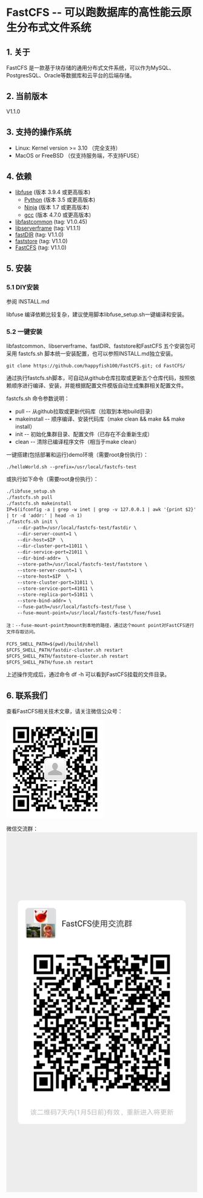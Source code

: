 # FastCFS -- 可以跑数据库的高性能云原生分布式文件系统

## 1. 关于

FastCFS 是一款基于块存储的通用分布式文件系统，可以作为MySQL、PostgresSQL、Oracle等数据库和云平台的后端存储。

## 2. 当前版本

V1.1.0

## 3. 支持的操作系统

* Linux: Kernel version >= 3.10 （完全支持） 
* MacOS or FreeBSD  （仅支持服务端，不支持FUSE）

## 4. 依赖

* [libfuse](https://github.com/libfuse/libfuse) (版本 3.9.4 或更高版本)
    * [Python](https://python.org/) (版本 3.5 或更高版本)
    * [Ninja](https://ninja-build.org/) (版本 1.7 或更高版本)
    * [gcc](https://www.gnu.org/software/gcc/) (版本 4.7.0 或更高版本)
* [libfastcommon](https://github.com/happyfish100/libfastcommon) (tag: V1.0.45)
* [libserverframe](https://github.com/happyfish100/libserverframe) (tag: V1.1.1)
* [fastDIR](https://github.com/happyfish100/fastDIR) (tag: V1.1.0)
* [faststore](https://github.com/happyfish100/faststore) (tag: V1.1.0)
* [FastCFS](https://github.com/happyfish100/FastCFS) (tag: V1.1.0)

## 5. 安装

### 5.1 DIY安装

参阅 INSTALL.md

libfuse 编译依赖比较复杂，建议使用脚本libfuse_setup.sh一键编译和安装。

### 5.2 一键安装

libfastcommon、libserverframe、fastDIR、faststore和FastCFS 五个安装包可采用 fastcfs.sh 脚本统一安装配置，也可以参照INSTALL.md独立安装。

```
git clone https://github.com/happyfish100/FastCFS.git; cd FastCFS/
```

通过执行fastcfs.sh脚本，可自动从github仓库拉取或更新五个仓库代码，按照依赖顺序进行编译、安装，并能根据配置文件模版自动生成集群相关配置文件。

fastcfs.sh 命令参数说明：

* pull -- 从github拉取或更新代码库（拉取到本地build目录）
* makeinstall -- 顺序编译、安装代码库（make clean && make && make install）
* init -- 初始化集群目录、配置文件（已存在不会重新生成）
* clean -- 清除已编译程序文件（相当于make clean）


一键搭建(包括部署和运行)demo环境（需要root身份执行）：

```
./helloWorld.sh --prefix=/usr/local/fastcfs-test
```

或执行如下命令（需要root身份执行）：

```
./libfuse_setup.sh
./fastcfs.sh pull
./fastcfs.sh makeinstall
IP=$(ifconfig -a | grep -w inet | grep -v 127.0.0.1 | awk '{print $2}' | tr -d 'addr:' | head -n 1)
./fastcfs.sh init \
	--dir-path=/usr/local/fastcfs-test/fastdir \
	--dir-server-count=1 \
	--dir-host=$IP  \
	--dir-cluster-port=11011 \
	--dir-service-port=21011 \
	--dir-bind-addr=  \
	--store-path=/usr/local/fastcfs-test/faststore \
	--store-server-count=1 \
	--store-host=$IP  \
	--store-cluster-port=31011 \
	--store-service-port=41011 \
	--store-replica-port=51011 \
	--store-bind-addr= \
	--fuse-path=/usr/local/fastcfs-test/fuse \
	--fuse-mount-point=/usr/local/fastcfs-test/fuse/fuse1

注：--fuse-mount-point为mount到本地的路径，通过这个mount point对FastCFS进行文件存取访问。

FCFS_SHELL_PATH=$(pwd)/build/shell
$FCFS_SHELL_PATH/fastdir-cluster.sh restart
$FCFS_SHELL_PATH/faststore-cluster.sh restart
$FCFS_SHELL_PATH/fuse.sh restart

```

上述操作完成后，通过命令 df -h  可以看到FastCFS挂载的文件目录。

## 6. 联系我们

查看FastCFS相关技术文章，请关注微信公众号：

![微信公众号](images/wechat_subscribe.jpg)


微信交流群：
![微信交流群](images/wechat_group.png)
